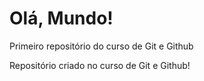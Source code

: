 # Olá, Mundo!
 Primeiro repositório do curso de Git  e Github

 Repositório criado no curso de Git e Github!